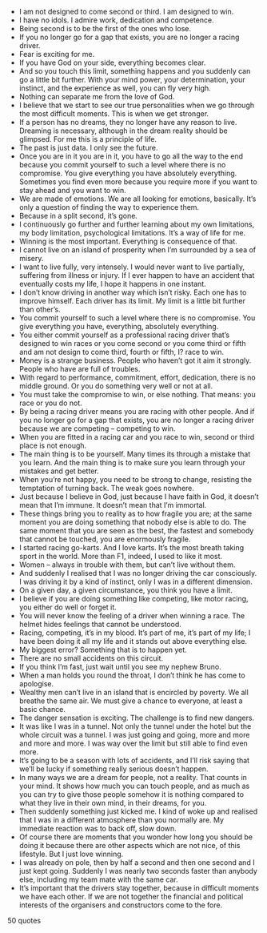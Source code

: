  - I am not designed to come second or third. I am designed to win.
 - I have no idols. I admire work, dedication and competence.
 - Being second is to be the first of the ones who lose.
 - If you no longer go for a gap that exists, you are no longer a racing driver.
 - Fear is exciting for me.
 - If you have God on your side, everything becomes clear.
 - And so you touch this limit, something happens and you suddenly can go a little bit further. With your mind power, your determination, your instinct, and the experience as well, you can fly very high.
 - Nothing can separate me from the love of God.
 - I believe that we start to see our true personalities when we go through the most difficult moments. This is when we get stronger.
 - If a person has no dreams, they no longer have any reason to live. Dreaming is necessary, although in the dream reality should be glimpsed. For me this is a principle of life.
 - The past is just data. I only see the future.
 - Once you are in it you are in it, you have to go all the way to the end because you commit yourself to such a level where there is no compromise. You give everything you have absolutely everything. Sometimes you find even more because you require more if you want to stay ahead and you want to win.
 - We are made of emotions. We are all looking for emotions, basically. It’s only a question of finding the way to experience them.
 - Because in a split second, it’s gone.
 - I continuously go further and further learning about my own limitations, my body limitation, psychological limitations. It’s a way of life for me.
 - Winning is the most important. Everything is consequence of that.
 - I cannot live on an island of prosperity when I’m surrounded by a sea of misery.
 - I want to live fully, very intensely. I would never want to live partially, suffering from illness or injury. If I ever happen to have an accident that eventually costs my life, I hope it happens in one instant.
 - I don’t know driving in another way which isn’t risky. Each one has to improve himself. Each driver has its limit. My limit is a little bit further than other’s.
 - You commit yourself to such a level where there is no compromise. You give everything you have, everything, absolutely everything.
 - You either commit yourself as a professional racing driver that’s designed to win races or you come second or you come third or fifth and am not design to come third, fourth or fifth, I? race to win.
 - Money is a strange business. People who haven’t got it aim it strongly. People who have are full of troubles.
 - With regard to performance, commitment, effort, dedication, there is no middle ground. Or you do something very well or not at all.
 - You must take the compromise to win, or else nothing. That means: you race or you do not.
 - By being a racing driver means you are racing with other people. And if you no longer go for a gap that exists, you are no longer a racing driver because we are competing – competing to win.
 - When you are fitted in a racing car and you race to win, second or third place is not enough.
 - The main thing is to be yourself. Many times its through a mistake that you learn. And the main thing is to make sure you learn through your mistakes and get better.
 - When you’re not happy, you need to be strong to change, resisting the temptation of turning back. The weak goes nowhere.
 - Just because I believe in God, just because I have faith in God, it doesn’t mean that I’m immune. It doesn’t mean that I’m immortal.
 - These things bring you to reality as to how fragile you are; at the same moment you are doing something that nobody else is able to do. The same moment that you are seen as the best, the fastest and somebody that cannot be touched, you are enormously fragile.
 - I started racing go-karts. And I love karts. It’s the most breath taking sport in the world. More than F1, indeed, I used to like it most.
 - Women – always in trouble with them, but can’t live without them.
 - And suddenly I realised that I was no longer driving the car consciously. I was driving it by a kind of instinct, only I was in a different dimension.
 - On a given day, a given circumstance, you think you have a limit.
 - I believe if you are doing something like competing, like motor racing, you either do well or forget it.
 - You will never know the feeling of a driver when winning a race. The helmet hides feelings that cannot be understood.
 - Racing, competing, it’s in my blood. It’s part of me, it’s part of my life; I have been doing it all my life and it stands out above everything else.
 - My biggest error? Something that is to happen yet.
 - There are no small accidents on this circuit.
 - If you think I’m fast, just wait until you see my nephew Bruno.
 - When a man holds you round the throat, I don’t think he has come to apologise.
 - Wealthy men can’t live in an island that is encircled by poverty. We all breathe the same air. We must give a chance to everyone, at least a basic chance.
 - The danger sensation is exciting. The challenge is to find new dangers.
 - It was like I was in a tunnel. Not only the tunnel under the hotel but the whole circuit was a tunnel. I was just going and going, more and more and more and more. I was way over the limit but still able to find even more.
 - It’s going to be a season with lots of accidents, and I’ll risk saying that we’ll be lucky if something really serious doesn’t happen.
 - In many ways we are a dream for people, not a reality. That counts in your mind. It shows how much you can touch people, and as much as you can try to give those people somehow it is nothing compared to what they live in their own mind, in their dreams, for you.
 - Then suddenly something just kicked me. I kind of woke up and realised that I was in a different atmosphere than you normally are. My immediate reaction was to back off, slow down.
 - Of course there are moments that you wonder how long you should be doing it because there are other aspects which are not nice, of this lifestyle. But I just love winning.
 - I was already on pole, then by half a second and then one second and I just kept going. Suddenly I was nearly two seconds faster than anybody else, including my team mate with the same car.
 - It’s important that the drivers stay together, because in difficult moments we have each other. If we are not together the financial and political interests of the organisers and constructors come to the fore.

50 quotes